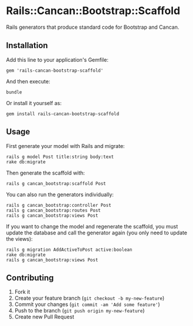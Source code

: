 # Rails::Cancan::Bootstrap::Scaffold

Rails generators that produce standard code for Bootstrap and Cancan.

## Installation

Add this line to your application's Gemfile:

    gem 'rails-cancan-bootstrap-scaffold'

And then execute:

    bundle

Or install it yourself as:

    gem install rails-cancan-bootstrap-scaffold

## Usage

First generate your model with Rails and migrate:

    rails g model Post title:string body:text
    rake db:migrate

Then generate the scaffold with:

    rails g cancan_bootstrap:scaffold Post

You can also run the generators individually:

    rails g cancan_bootstrap:controller Post
    rails g cancan_bootstrap:routes Post
    rails g cancan_bootstrap:views Post

If you want to change the model and regenerate the scaffold, you must update the database and call the generator again (you only need to update the views):

    rails g migration AddActiveToPost active:boolean
    rake db:migrate
    rails g cancan_bootstrap:views Post
    
## Contributing

1. Fork it
2. Create your feature branch (`git checkout -b my-new-feature`)
3. Commit your changes (`git commit -am 'Add some feature'`)
4. Push to the branch (`git push origin my-new-feature`)
5. Create new Pull Request
